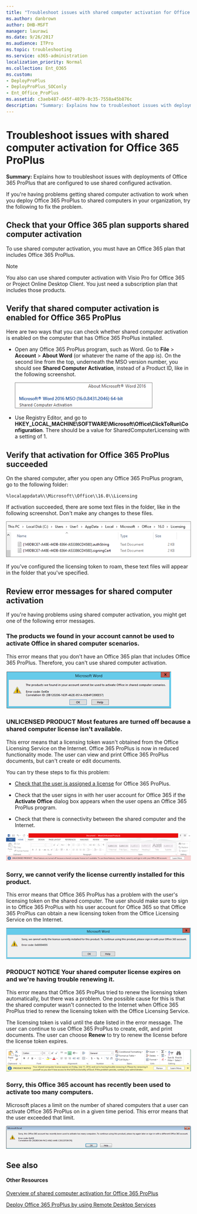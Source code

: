 ```yaml
---
title: "Troubleshoot issues with shared computer activation for Office 365 ProPlus"
ms.author: danbrown
author: DHB-MSFT
manager: laurawi
ms.date: 9/26/2017
ms.audience: ITPro
ms.topic: troubleshooting
ms.service: o365-administration
localization_priority: Normal
ms.collection: Ent_O365
ms.custom:
- DeployProPlus
- DeployProPlus_SOConly
- Ent_Office_ProPlus
ms.assetid: c3aeb487-d45f-4079-8c35-7558a45b876c
description: "Summary: Explains how to troubleshoot issues with deployments of Office 365 ProPlus that are configured to use shared configured activation."
---
```


# Troubleshoot issues with shared computer activation for Office 365 ProPlus

 **Summary:** Explains how to troubleshoot issues with deployments of Office 365 ProPlus that are configured to use shared configured activation.
  
If you're having problems getting shared computer activation to work when you deploy Office 365 ProPlus to shared computers in your organization, try the following to fix the problem.
  
## Check that your Office 365 plan supports shared computer activation
<a name="Plan"> </a>

To use shared computer activation, you must have an Office 365 plan that includes Office 365 ProPlus.
  
> [!NOTE]
> You also can use shared computer activation with Visio Pro for Office 365 or Project Online Desktop Client. You just need a subscription plan that includes those products. 
  
## Verify that shared computer activation is enabled for Office 365 ProPlus
<a name="Enabled"> </a>

Here are two ways that you can check whether shared computer activation is enabled on the computer that has Office 365 ProPlus installed.
  
- Open any Office 365 ProPlus program, such as Word. Go to **File** > **Account** > **About Word** (or whatever the name of the app is). On the second line from the top, underneath the MSO version number, you should see **Shared Computer Activation**, instead of a Product ID, like in the following screenshot.
    
     ![Screenshot of the About Word dialog box, showing "Shared Computer Activation" underneath the MSO version number.](images/246f2714-8b13-48af-9e2d-0a15213adcc9.png)
  
- Use Registry Editor, and go to **HKEY_LOCAL_MACHINE\\SOFTWARE\\Microsoft\\Office\\ClickToRun\\Configuration**. There should be a value for SharedComputerLicensing with a setting of 1.
    
## Verify that activation for Office 365 ProPlus succeeded
<a name="Succeeded"> </a>

On the shared computer, after you open any Office 365 ProPlus program, go to the following folder:
  
    %localappdata%\\Microsoft\\Office\\16.0\\Licensing
  
If activation succeeded, there are some text files in the folder, like in the following screenshot. Don't make any changes to these files.
  
![Screenshot of the Licensing folder, showing the licensing token files for shared computer activation.](images/adb109f0-757c-4e0e-87fa-ea87ba54b610.png)
  
If you've configured the licensing token to roam, these text files will appear in the folder that you've specified.
  
## Review error messages for shared computer activation
<a name="Errors"> </a>

If you're having problems using shared computer activation, you might get one of the following error messages.
  
### The products we found in your account cannot be used to activate Office in shared computer scenarios.
<a name="Products"> </a>

This error means that you don't have an Office 365 plan that includes Office 365 ProPlus. Therefore, you can't use shared computer activation.
  
![Error message cannot activate products into shared scenario](images/67637fc5-35cc-4118-acc1-e68fe1155512.png)
  
### UNLICENSED PRODUCT Most features are turned off because a shared computer license isn't available.
<a name="Unlicensed"> </a>

This error means that a licensing token wasn't obtained from the Office Licensing Service on the Internet. Office 365 ProPlus is now in reduced functionality mode. The user can view and print Office 365 ProPlus documents, but can't create or edit documents.
  
You can try these steps to fix this problem:
  
- [Check that the user is assigned a license](https:/support.office.com/article/997596b5-4173-4627-b915-36abac6786dc) for Office 365 ProPlus.
    
- Check that the user signs in with her user account for Office 365 if the **Activate Office** dialog box appears when the user opens an Office 365 ProPlus program.
    
- Check that there is connectivity between the shared computer and the Internet.
    
![Unlicensed product error message](images/4bab7afd-4ffa-4775-bc8b-86767198d140.png)
  
### Sorry, we cannot verify the license currently installed for this product.
<a name="Verify"> </a>

This error means that Office 365 ProPlus has a problem with the user's licensing token on the shared computer. The user should make sure to sign in to Office 365 ProPlus with his user account for Office 365 so that Office 365 ProPlus can obtain a new licensing token from the Office Licensing Service on the Internet.
  
![Cannot verify product license message](images/f8bb9b93-f25d-44ff-b46e-a9e163704663.png)
  
### PRODUCT NOTICE Your shared computer license expires on <date> and we're having trouble renewing it.
<a name="Expires"> </a>

This error means that Office 365 ProPlus tried to renew the licensing token automatically, but there was a problem. One possible cause for this is that the shared computer wasn't connected to the Internet when Office 365 ProPlus tried to renew the licensing token with the Office Licensing Service.
  
The licensing token is valid until the date listed in the error message. The user can continue to use Office 365 ProPlus to create, edit, and print documents. The user can choose **Renew** to try to renew the license before the license token expires.
  
![Shared computer license expires date](images/f29ab2ab-6699-41b4-8fbb-232f66137426.png)
  
### Sorry, this Office 365 account has recently been used to activate too many computers.
<a name="Used"> </a>

Microsoft places a limit on the number of shared computers that a user can activate Office 365 ProPlus on in a given time period. This error means that the user exceeded that limit.
  
![Too many computer activated](images/1166f881-87da-4667-a4bd-e92c23859de2.png)
  
## See also
<a name="Errors"> </a>

#### Other Resources

[Overview of shared computer activation for Office 365 ProPlus](overview-of-shared-computer-activation-for-office-365-proplus.md)
  
[Deploy Office 365 ProPlus by using Remote Desktop Services](deploy-office-365-proplus-by-using-remote-desktop-services.md)

